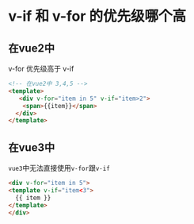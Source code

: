 # v-if 和 v-for 的优先级哪个高

## 在vue2中
v-for 优先级高于 v-if

```html
<!-- 在vue2中 3,4,5 -->
<template>   
   <div v-for="item in 5" v-if="item>2">
   	<span>{{item}}</span>
  </div>
</template>
```

## 在vue3中
`vue3`中无法直接使用`v-for`跟`v-if`

```html
<div v-for="item in 5">
<template v-if="item<3">
  {{ item }}
</template>
</div>

```
